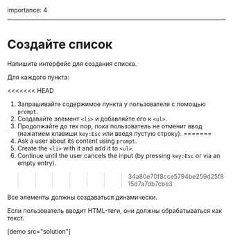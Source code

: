 importance: 4

---

# Создайте список

Напишите интерфейс для создания списка.

Для каждого пункта:

<<<<<<< HEAD
1. Запрашивайте содержимое пункта у пользователя с помощью  `prompt`.
2. Создавайте элемент `<li>` и добавляйте его к `<ul>`.
3. Продолжайте до тех пор, пока пользователь не отменит ввод (нажатием клавиши `key:Esc` или введя пустую строку).
=======
1. Ask a user about its content using `prompt`.
2. Create the `<li>` with it and add it to `<ul>`.
3. Continue until the user cancels the input (by pressing `key:Esc` or via an empty entry).
>>>>>>> 34a80e70f8cce5794be259d25f815d7a7db7cbe3

Все элементы должны создаваться динамически.

Если пользователь вводит HTML-теги, они должны обрабатываться как текст.

[demo src="solution"]
